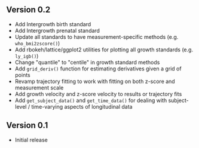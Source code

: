 Version 0.2
----------------------------------------------------------------------

- Add Intergrowth birth standard
- Add Intergrowth prenatal standard
- Update all standards to have measurement-specific methods (e.g. `who_bmi2zscore()`)
- Add rbokeh/lattice/ggplot2 utilities for plotting all growth standards (e.g. `ly_igb()`)
- Change "quantile" to "centile" in growth standard methods
- Add `grid_deriv()` function for estimating derivatives given a grid of points
- Revamp trajectory fitting to work with fitting on both z-score and measurement scale
- Add growth velocity and z-score velocity to results or trajectory fits
- Add `get_subject_data()` and `get_time_data()` for dealing with subject-level / time-varying aspects of longitudinal data

Version 0.1
----------------------------------------------------------------------

- Initial release
